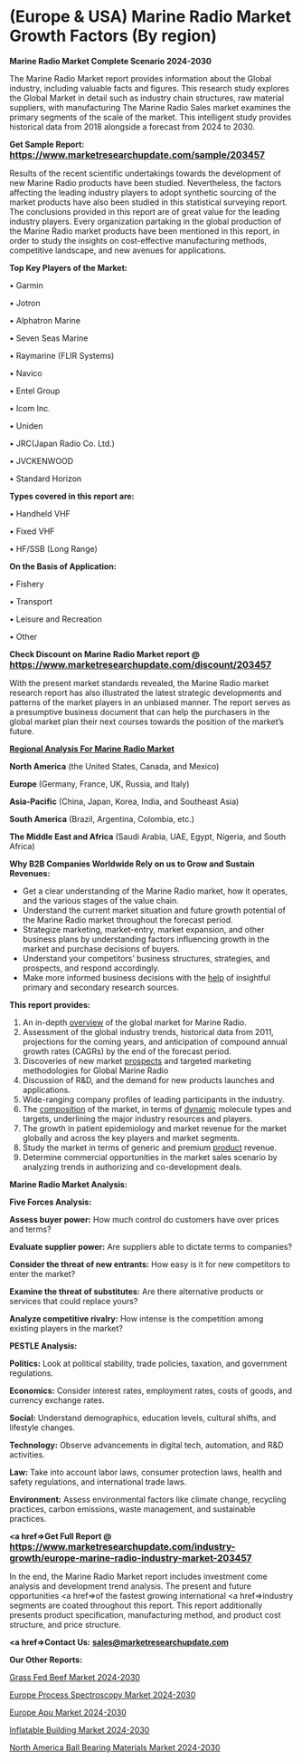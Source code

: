 # (Europe & USA) Marine Radio Market Growth Factors (By region)

<strong>Marine Radio Market Complete Scenario 2024-2030</strong>

The Marine Radio Market report provides information about the Global industry, including valuable facts and figures. This research study explores the Global Market in detail such as industry chain structures, raw material suppliers, with manufacturing The Marine Radio Sales market examines the primary segments of the scale of the market. This intelligent study provides historical data from 2018 alongside a forecast from 2024 to 2030.

<strong>Get Sample Report: <a href=https://www.marketresearchupdate.com/sample/203457><font size=3 color=#0000ff>https://www.marketresearchupdate.com/sample/203457</font></a></strong>

Results of the recent scientific undertakings towards the development of new Marine Radio products have been studied. Nevertheless, the factors affecting the leading industry players to adopt synthetic sourcing of the market products have also been studied in this statistical surveying report. The conclusions provided in this report are of great value for the leading industry players. Every organization partaking in the global production of the Marine Radio market products have been mentioned in this report, in order to study the insights on cost-effective manufacturing methods, competitive landscape, and new avenues for applications.

<strong>Top Key Players of the Market:</strong>

• Garmin

• Jotron

• Alphatron Marine

• Seven Seas Marine

• Raymarine (FLIR Systems)

• Navico

• Entel Group

• Icom Inc.

• Uniden

• JRC(Japan Radio Co. Ltd.)

• JVCKENWOOD

• Standard Horizon

<strong>Types covered in this report are: </strong>

• Handheld VHF

• Fixed VHF

• HF/SSB (Long Range)

<strong>On the Basis of Application:</strong>

• Fishery

• Transport

• Leisure and Recreation

• Other

<strong>Check Discount on Marine Radio Market report @ <a href=https://www.marketresearchupdate.com/discount/203457><font size=3 color=#0000ff>https://www.marketresearchupdate.com/discount/203457</font></a></strong>

With the present market standards revealed, the Marine Radio market research report has also illustrated the latest strategic developments and patterns of the market players in an unbiased manner. The report serves as a presumptive business document that can help the purchasers in the global market plan their next courses towards the position of the market’s future.

<strong><u><b>Regional Analysis For Marine Radio Market</b></u></strong>

<strong><b>North America</b></strong> (the United States, Canada, and Mexico)

<strong><b>Europe </b></strong>(Germany, France, UK, Russia, and Italy)

<strong><b>Asia-Pacific</b></strong> (China, Japan, Korea, India, and Southeast Asia)

<strong><b>South America</b></strong> (Brazil, Argentina, Colombia, etc.)

<strong><b>The Middle East and Africa</b></strong> (Saudi Arabia, UAE, Egypt, Nigeria, and South Africa)

<strong>Why B2B Companies Worldwide Rely on us to Grow and Sustain Revenues:</strong>
<ul>
  <li>Get a clear understanding of the Marine Radio market, how it operates, and the various stages of the value chain.</li>
  <li>Understand the current market situation and future growth potential of the Marine Radio market throughout the forecast period.</li>
  <li>Strategize marketing, market-entry, market expansion, and other business plans by understanding factors influencing growth in the market and purchase decisions of buyers.</li>
  <li>Understand your competitors’ business structures, strategies, and prospects, and respond accordingly.</li>
  <li>Make more informed business decisions with the <a href=ASDF991299>help</a> of insightful primary and secondary research sources.</li>
</ul>
<strong>This report provides:</strong>
<ol>
  <li>An in-depth <a href=>overview</a> of the global market for Marine Radio.</li>
  <li>Assessment of the global industry trends, historical data from 2011, projections for the coming years, and anticipation of compound annual growth rates (CAGRs) by the end of the forecast period.</li>
  <li>Discoveries of new market <a href=>prospects</a> and targeted marketing methodologies for Global Marine Radio</li>
  <li>Discussion of R&amp;D, and the demand for new products launches and applications.</li>
  <li>Wide-ranging company profiles of leading participants in the industry.</li>
  <li>The <a href=ASDF881288>composition</a> of the market, in terms of <a href=>dynamic</a> molecule types and targets, underlining the major industry resources and players.</li>
  <li>The growth in patient epidemiology and market revenue for the market globally and across the key players and market segments.</li>
  <li>Study the market in terms of generic and premium <a href=>product</a> revenue.</li>
  <li>Determine commercial opportunities in the market sales scenario by analyzing trends in authorizing and co-development deals.</li>
</ol>

<strong>Marine Radio Market Analysis:</strong>

<strong>Five Forces Analysis:</strong>

<strong>Assess buyer power:</strong> How much control do customers have over prices and terms?

<strong>Evaluate supplier power:</strong> Are suppliers able to dictate terms to companies?

<strong>Consider the threat of new entrants:</strong> How easy is it for new competitors to enter the market?

<strong>Examine the threat of substitutes:</strong> Are there alternative products or services that could replace yours?

<strong>Analyze competitive rivalry:</strong> How intense is the competition among existing players in the market?

<strong>PESTLE Analysis:</strong>

<strong>Politics:</strong> Look at political stability, trade policies, taxation, and government regulations.

<strong>Economics:</strong> Consider interest rates, employment rates, costs of goods, and currency exchange rates.

<strong>Social:</strong> Understand demographics, education levels, cultural shifts, and lifestyle changes.

<strong>Technology:</strong> Observe advancements in digital tech, automation, and R&D activities.

<strong>Law:</strong> Take into account labor laws, consumer protection laws, health and safety regulations, and international trade laws.

<strong>Environment:</strong> Assess environmental factors like climate change, recycling practices, carbon emissions, waste management, and sustainable practices.

<strong><a href=>Get Full Report</a> @ <a href=https://www.marketresearchupdate.com/industry-growth/europe-marine-radio-industry-market-203457><font size=3 color=#0000ff>https://www.marketresearchupdate.com/industry-growth/europe-marine-radio-industry-market-203457</font></a></strong>

In the end, the Marine Radio Market report includes investment come analysis and development trend analysis. The present and future opportunities <a href=>of</a> the fastest growing international <a href=>industry</a> segments are coated throughout this report. This report additionally presents product specification, manufacturing method, and product cost structure, and price structure.

<strong><a href=><strong>Contact Us:</strong></a></strong>
<strong>sales@marketresearchupdate.com</strong>

<strong>Our Other Reports:</strong>

<a href=https://www.linkedin.com/pulse/grass-fed-beef-market-size-growth-set-surge>Grass Fed Beef Market 2024-2030</a>

<a href=https://www.linkedin.com/pulse/europe-process-spectroscopy-market-size-future-demand>Europe Process Spectroscopy Market 2024-2030</a>

<a href=https://www.linkedin.com/pulse/europe-apu-market-size2023-2030-analysis-research>Europe Apu Market 2024-2030</a>

<a href=https://www.linkedin.com/pulse/inflatable-building-market-trends-2023-upcoming-crxqf/>Inflatable Building Market 2024-2030</a>

<a href=https://www.linkedin.com/pulse/north-america-ball-bearing-materials-market-2023-8iv5f/>North America Ball Bearing Materials Market 2024-2030</a>

